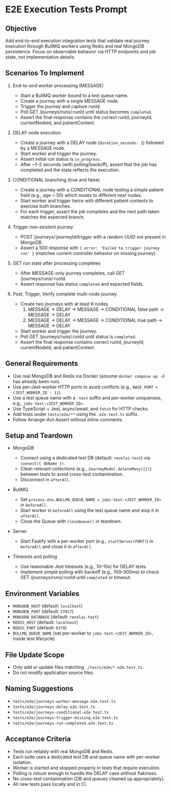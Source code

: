 # E2E Execution Tests Prompt

## Objective

Add end-to-end execution integration tests that validate real journey execution through BullMQ workers using Redis and real MongoDB persistence. Focus on observable behavior via HTTP endpoints and job state, not implementation details.

## Scenarios To Implement

1. End-to-end worker processing (MESSAGE)
   - Start a BullMQ worker bound to a test queue name.
   - Create a journey with a single MESSAGE node.
   - Trigger the journey and capture runId.
   - Poll GET /journeys/runs/:runId until status becomes `completed`.
   - Assert the final response contains the correct runId, journeyId, currentNodeId, and patientContext.

2. DELAY node execution
   - Create a journey with a DELAY node (`duration_seconds: 1`) followed by a MESSAGE node.
   - Start worker and trigger the journey.
   - Assert initial run status is `in_progress`.
   - After ~1–2 seconds (with polling/backoff), assert that the job has completed and the state reflects the execution.

3. CONDITIONAL branching (true and false)
   - Create a journey with a CONDITIONAL node testing a simple patient field (e.g., age > 50) which routes to different next nodes.
   - Start worker and trigger twice with different patient contexts to exercise both branches.
   - For each trigger, assert the job completes and the next path taken matches the expected branch.

4. Trigger non-existent journey
   - POST /journeys/:journeyId/trigger with a random UUID not present in MongoDB.
   - Assert a 500 response with `{ error: 'Failed to trigger journey run' }` (matches current controller behavior on missing journey).

5. GET run state after processing completes
   - After MESSAGE-only journey completes, call GET /journeys/runs/:runId.
   - Assert response has status `completed` and expected fields.

6. Post, Trigger, Verify complete multi-node journey
   - Create two journeys with at least 6 nodes
     1. MESSAGE -> DELAY -> MESSAGE -> CONDITIONAL false path -> MESSAGE -> DELAY
     2. MESSAGE -> DELAY -> MESSAGE -> CONDITIONAL true path -> MESSAGE -> DELAY
   - Start worker and trigger the journey.
   - Poll GET /journeys/runs/:runId until status is `completed`.
   - Assert the final response contains correct runId, journeyId, currentNodeId, and patientContext.

## General Requirements

- Use real MongoDB and Redis via Docker (assume `docker compose up -d` has already been run).
- Use per-Jest-worker HTTP ports to avoid conflicts (e.g., `BASE_PORT + (JEST_WORKER_ID - 1)`).
- Use a test queue name with a `-test` suffix and per-worker uniqueness, e.g., `jobs-test-<JEST_WORKER_ID>`.
- Use TypeScript + Jest, async/await, and `fetch` for HTTP checks.
- Add tests under `tests/e2e/**` using the `.e2e.test.ts` suffix.
- Follow Arrange-Act-Assert without inline comments.

## Setup and Teardown

- MongoDB
  - Connect using a dedicated test DB (default: `revelai-test`) via `connect({ dbName })`.
  - Clean relevant collections (e.g., `JourneyModel.deleteMany({})`) between tests to avoid cross-test contamination.
  - Disconnect in `afterAll`.

- BullMQ
  - Set `process.env.BULLMQ_QUEUE_NAME = jobs-test-<JEST_WORKER_ID>` in `beforeAll`.
  - Start worker in `beforeAll` using the test queue name and stop it in `afterAll`.
  - Close the Queue with `closeQueue()` in teardown.

- Server
  - Start Fastify with a per-worker port (e.g., `startServer(PORT)`) in `beforeAll` and close it in `afterAll`.

- Timeouts and polling
  - Use reasonable Jest timeouts (e.g., 10–15s) for DELAY tests.
  - Implement simple polling with backoff (e.g., 100–300ms) to check GET /journeys/runs/:runId until `completed` or timeout.

## Environment Variables

- `MONGODB_HOST` (default: `localhost`)
- `MONGODB_PORT` (default: `27017`)
- `MONGODB_DATABASE` (default: `revelai-test`)
- `REDIS_HOST` (default: `localhost`)
- `REDIS_PORT` (default: `6379`)
- `BULLMQ_QUEUE_NAME` (set per-worker to `jobs-test-<JEST_WORKER_ID>`, inside test lifecycle)

## File Update Scope

- Only add or update files matching `./tests/e2e/*.e2e.test.ts`.
- Do not modify application source files.

## Naming Suggestions

- `tests/e2e/journeys-worker-message.e2e.test.ts`
- `tests/e2e/journeys-delay.e2e.test.ts`
- `tests/e2e/journeys-conditional.e2e.test.ts`
- `tests/e2e/journeys-trigger-missing.e2e.test.ts`
- `tests/e2e/journeys-run-completed.e2e.test.ts`

## Acceptance Criteria

- Tests run reliably with real MongoDB and Redis.
- Each suite uses a dedicated test DB and queue name with per-worker isolation.
- Worker is started and stopped properly in tests that require execution.
- Polling is robust enough to handle the DELAY case without flakiness.
- No cross-test contamination (DB and queues cleaned up appropriately).
- All new tests pass locally and in CI.
